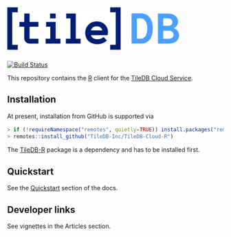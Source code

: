 # <a href="https://tiledb.com/"><img src="https://github.com/TileDB-Inc/TileDB/raw/dev/doc/source/_static/tiledb-logo_color_no_margin_@4x.png" alt="TileDB logo" width="400"></a>

[![Build Status](https://dev.azure.com/TileDB-Inc/CI/_apis/build/status/TileDB-Inc.TileDB-Cloud-R?branchName=master)](https://dev.azure.com/TileDB-Inc/CI/_build/latest?definitionId=26&branchName=master)

This repository contains the [R](https://www.r-project.org/) client for the [TileDB Cloud Service](https://tiledb.com/cloud).

## Installation

At present, installation from GitHub is supported via

```r
> if (!requireNamespace("remotes", quietly=TRUE)) install.packages("remotes")
> remotes::install_github("TileDB-Inc/TileDB-Cloud-R")
```

The [TileDB-R](https://github.com/TileDB-Inc/TileDB-R) package is a dependency and has 
to be installed first.

## Quickstart

See the [Quickstart](https://docs.tiledb.com/cloud/quickstart) section of the docs.

## Developer links

See vignettes in the Articles section.
